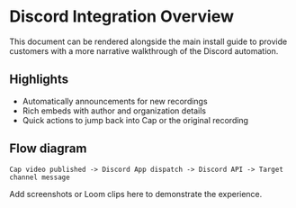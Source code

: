 # Discord Integration Overview

This document can be rendered alongside the main install guide to provide customers with a more narrative walkthrough of the Discord automation.

## Highlights

- Automatically announcements for new recordings
- Rich embeds with author and organization details
- Quick actions to jump back into Cap or the original recording

## Flow diagram

```
Cap video published -> Discord App dispatch -> Discord API -> Target channel message
```

Add screenshots or Loom clips here to demonstrate the experience.
